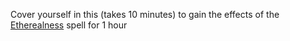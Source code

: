 Cover yourself in this (takes 10 minutes) to gain the effects of the [Etherealness](https://5e.tools/spells.html#etherealness_phb) spell for 1 hour